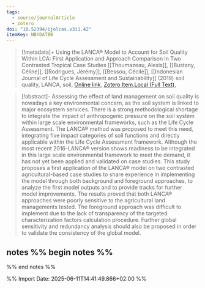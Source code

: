 ```yaml
---
tags:
  - source/journalArticle
  - zotero
doi: "10.52394/ijolcas.v3i1.42"
itemKey: NBYDATBB
---
```

>[!metadata]+
> Using the LANCA® Model to Account for Soil Quality Within LCA: First Application and Approach Comparison in Two Contrasted Tropical Case Studies
> [[Thoumazeau, Alexis]], [[Bustany, Céline]], [[Rodrigues, Jérémy]], [[Bessou, Cécile]], 
> [[Indonesian Journal of Life Cycle Assessment and Sustainability]] (2019)
> soil quality, LANCA, soil, 
> [Online link](https://ijolcas.ilcan.or.id/index.php/IJoLCAS/article/view/42), [Zotero Item](zotero://select/library/items/NBYDATBB),[Local (Full Text)](file://C:/Users/aburg/Documents/references/zotero/storage/B5HNBHKR/Thoumazeau2019_UsingLANCA.pdf), 


>[!abstract]-
>Assessing the effect of land management on soil quality is nowadays a key environmental concern, as the soil system is linked to major ecosystem services. There is a strong methodological shortage to integrate the impact of anthropogenic pressure on the soil system within large scale environmental frameworks, such as the Life Cycle Assessment. The LANCA® method was proposed to meet this need, integrating five impact categories of soil functions and directly applicable within the Life Cycle Assessment framework. Although the most recent 2016-LANCA® version shows readiness to be integrated in this large scale environmental framework to meet the demand, it has not yet been applied and validated on case studies. This study proposes a first application of the LANCA® model on two contrasted agricultural-based case studies to share experience in implementing the model through both background and foreground approaches, to analyze the first model outputs and to provide tracks for further model improvements. The results proved that both LANCA® approaches were poorly sensitive to the agricultural land managements tested. The foreground approach was difficult to implement due to the lack of transparency of the targeted characterization factors calculation procedure. Further global sensitivity and redundancy analysis should also be proposed in order to validate the consistency of the global model.

## notes %% begin notes %%

%% end notes %%

%% Import Date: 2025-06-11T14:41:49.866+02:00 %%

